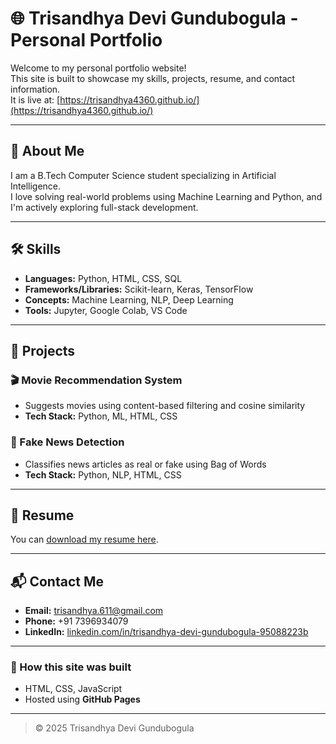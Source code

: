 # 🌐 Trisandhya Devi Gundubogula - Personal Portfolio

Welcome to my personal portfolio website!  
This site is built to showcase my skills, projects, resume, and contact information.  
It is live at: [https://trisandhya4360.github.io/](https://trisandhya4360.github.io/)

---

## 📌 About Me
I am a B.Tech Computer Science student specializing in Artificial Intelligence.  
I love solving real-world problems using Machine Learning and Python, and I'm actively exploring full-stack development.

---

## 🛠️ Skills
- **Languages:** Python, HTML, CSS, SQL  
- **Frameworks/Libraries:** Scikit-learn, Keras, TensorFlow  
- **Concepts:** Machine Learning, NLP, Deep Learning  
- **Tools:** Jupyter, Google Colab, VS Code

---

## 💼 Projects

### 🎬 Movie Recommendation System
- Suggests movies using content-based filtering and cosine similarity
- **Tech Stack:** Python, ML, HTML, CSS

### 📰 Fake News Detection
- Classifies news articles as real or fake using Bag of Words
- **Tech Stack:** Python, NLP, HTML, CSS

---

## 📄 Resume
You can [download my resume here](./TRISANDHYA%20DEVI%20GUNDUBOGULA_CV%20RESUME.pdf).

---

## 📬 Contact Me
- **Email:** trisandhya.611@gmail.com  
- **Phone:** +91 7396934079  
- **LinkedIn:** [linkedin.com/in/trisandhya-devi-gundubogula-95088223b](https://linkedin.com/in/trisandhya-devi-gundubogula-95088223b)

---

### 🚀 How this site was built
- HTML, CSS, JavaScript
- Hosted using **GitHub Pages**

---

> © 2025 Trisandhya Devi Gundubogula
